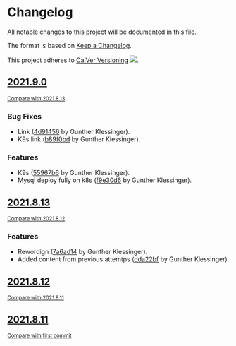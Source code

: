 <!-- AUTOMATICALLY GENERATED FILE - DO NOT DIRECTLY EDIT!

Direct edits will be gone after next CI build.
By: gk@axgk (Wed Aug 18 01:12:20 2021)
Command Line (see duties.py):

    /home/gk/miniconda3/envs/blog_py39/bin/doc pre_process \
     --fail_on_blacklisted_words \
     --patch_mkdocs_filewatch_ign_lp \
     --gen_theme_link \
     --gen_last_modify_date \
     --gen_change_log \
     --gen_change_log_versioning_stanza=calver \
     --gen_change_log \
     --gen_credits_page \
     --gen_auto_docs \
     --lit_prog_evaluation=md \
     --lit_prog_evaluation_timeout=5 \
     --lit_prog_on_err_keep_running=false
-->

# Changelog
All notable changes to this project will be documented in this file.

The format is based on [Keep a Changelog](http://keepachangelog.com/en/1.0.0/).

This project adheres to [CalVer Versioning](http://calver.org) ![](https://img.shields.io/badge/calver-YYYY.M.D-22bfda.svg).

## [2021.9.0](https://github.com/AXGKl/blog/releases/tag/2021.9.0)
<small>[Compare with 2021.8.13](https://github.com/AXGKl/blog/compare/2021.8.13...2021.9.0)</small>

### Bug Fixes
- Link ([4d91456](https://github.com/AXGKl/blog/commit/4d91456bca8b8afac97e93d88b77709d7a772c41) by Gunther Klessinger).
- K9s link ([b89f0bd](https://github.com/AXGKl/blog/commit/b89f0bdc06808a53b92e652f8c292b2bfe396e2d) by Gunther Klessinger).

### Features
- K9s ([55967b6](https://github.com/AXGKl/blog/commit/55967b6dd9dcc4674b98c386cf17ae3f815477f3) by Gunther Klessinger).
- Mysql deploy fully on k8s ([f9e30d6](https://github.com/AXGKl/blog/commit/f9e30d680ac329b25024111a28cf64a86de31d7a) by Gunther Klessinger).


## [2021.8.13](https://github.com/AXGKl/blog/releases/tag/2021.8.13)
<small>[Compare with 2021.8.12](https://github.com/AXGKl/blog/compare/2021.8.12...2021.8.13)</small>

### Features
- Rewordign ([7a6ad14](https://github.com/AXGKl/blog/commit/7a6ad14eb6e08823a2ec00852c8d633d973234c0) by Gunther Klessinger).
- Added content from previous attemtps ([dda22bf](https://github.com/AXGKl/blog/commit/dda22bf07d89d6488f304a1d1e9b726c22b61665) by Gunther Klessinger).


## [2021.8.12](https://github.com/AXGKl/blog/releases/tag/2021.8.12)
<small>[Compare with 2021.8.11](https://github.com/AXGKl/blog/compare/2021.8.11...2021.8.12)</small>


## [2021.8.11](https://github.com/AXGKl/blog/releases/tag/2021.8.11)
<small>[Compare with first commit](https://github.com/AXGKl/blog/compare/45bc18a6ab9ed9d2ac280ae113899a55ee4d827c...2021.8.11)</small>

